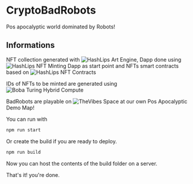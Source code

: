 # CryptoBadRobots

Pos apocalyptic world dominated by Robots!

## Informations

NFT collection generated with ![HashLips Art Engine](https://github.com/HashLips/hashlips_art_engine), Dapp done using ![HashLips NFT Minting Dapp](https://github.com/HashLips/hashlips_nft_minting_dapp) as start point and NFTs smart contracts based on ![HashLips NFT Contracts](https://github.com/HashLips/hashlips_nft_contract)

IDs of NFTs to be minted are generated using ![Boba Turing Hybrid Compute](https://github.com/omgnetwork/optimism-v2/tree/develop/packages/boba/turing)

BadRobots are playable on ![TheVibes Space](https://thevibes--space-crypto.ipns.dweb.link/#/badrobots-v0) at our own Pos Apocalyptic Demo Map!

You can run with

```sh
npm run start
```

Or create the build if you are ready to deploy.

```sh
npm run build
```

Now you can host the contents of the build folder on a server.

That's it! you're done.
